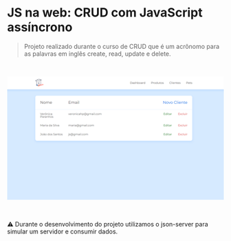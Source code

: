 #  JS na web: CRUD com JavaScript assíncrono

> Projeto realizado durante o curso de CRUD que é um acrônomo para as palavras em inglês create, read, update e delete. 

<br/>

![image](./projeto_inicial/admin/assets/img/doguito_crud.png)

<br />

⚠️ Durante o desenvolvimento do projeto utilizamos o json-server para simular um servidor e consumir dados.



